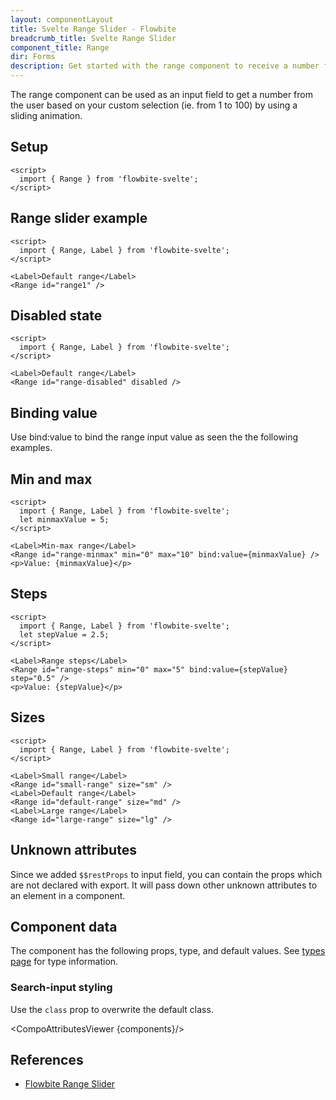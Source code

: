 ```yaml
---
layout: componentLayout
title: Svelte Range Slider - Flowbite
breadcrumb_title: Svelte Range Slider
component_title: Range
dir: Forms
description: Get started with the range component to receive a number from the user anywhere from 1 to 100 by sliding form control horizontally based on multiple options
---
```


<script>
  import { TableProp, TableDefaultRow, CompoAttributesViewer, DocBadgeList } from '../../utils'
  import { Badge, A } from '$lib'
  const components = 'Range'
  let minmaxValue=5
</script>

The range component can be used as an input field to get a number from the user based on your custom selection (ie. from 1 to 100) by using a sliding animation.

## Setup

```svelte example hideOutput
<script>
  import { Range } from 'flowbite-svelte';
</script>
```

## Range slider example

```svelte example
<script>
  import { Range, Label } from 'flowbite-svelte';
</script>

<Label>Default range</Label>
<Range id="range1" />
```

## Disabled state

```svelte example
<script>
  import { Range, Label } from 'flowbite-svelte';
</script>

<Label>Default range</Label>
<Range id="range-disabled" disabled />
```

## Binding value

Use bind:value to bind the range input value as seen the the following examples.

## Min and max

```svelte example
<script>
  import { Range, Label } from 'flowbite-svelte';
  let minmaxValue = 5;
</script>

<Label>Min-max range</Label>
<Range id="range-minmax" min="0" max="10" bind:value={minmaxValue} />
<p>Value: {minmaxValue}</p>
```

## Steps

```svelte example
<script>
  import { Range, Label } from 'flowbite-svelte';
  let stepValue = 2.5;
</script>

<Label>Range steps</Label>
<Range id="range-steps" min="0" max="5" bind:value={stepValue} step="0.5" />
<p>Value: {stepValue}</p>
```

## Sizes

```svelte example class="space-y-6"
<script>
  import { Range, Label } from 'flowbite-svelte';
</script>

<Label>Small range</Label>
<Range id="small-range" size="sm" />
<Label>Default range</Label>
<Range id="default-range" size="md" />
<Label>Large range</Label>
<Range id="large-range" size="lg" />
```

## Unknown attributes

Since we added `$$restProps` to input field, you can contain the props which are not declared with export. It will pass down other unknown attributes to an element in a component.

## Component data

The component has the following props, type, and default values. See [types page](/docs/pages/typescript) for type information.

### Search-input styling
Use the `class` prop to overwrite the default class.

<CompoAttributesViewer {components}/>



## References

- [Flowbite Range Slider](https://flowbite.com/docs/forms/range/)
